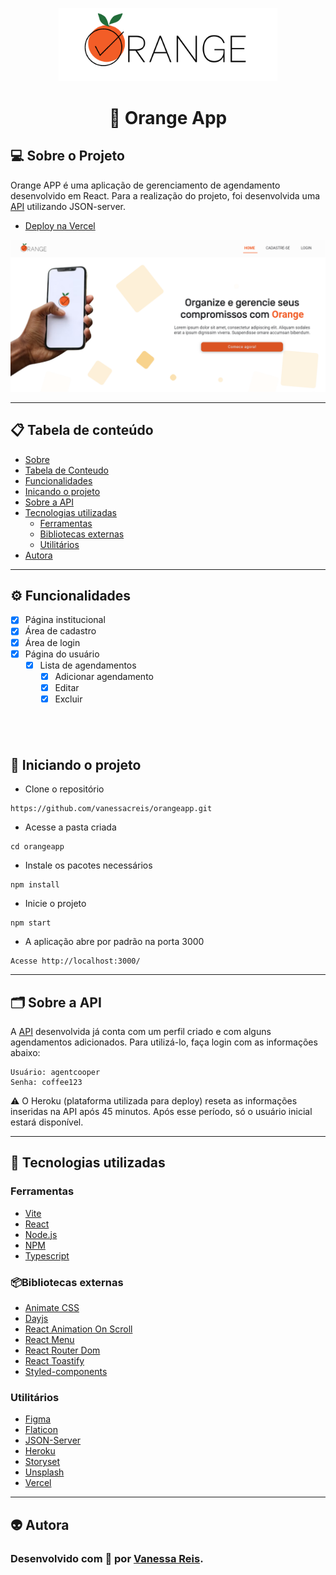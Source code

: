 <p align="center">
    <img src="./src/assets/readme/orange-logo.png" width="350" title="hover text">
</p>
<h1 align="center">📅 Orange App</h1>

## 💻 Sobre o Projeto

Orange APP é uma aplicação de gerenciamento de agendamento desenvolvido em React.
Para a realização do projeto, foi desenvolvida uma <a href="https://orangeapirest.herokuapp.com/">API</a> utilizando JSON-server.

- [Deploy na Vercel](https://orangeapp.vercel.app/)

 <img alt="" src="./src/assets/readme/tela-inicial.png">

---

## 📋 Tabela de conteúdo

- [Sobre](#💻-sobre-o-projeto)
- [Tabela de Conteudo](#📋-tabela-de-conteúdo)
- [Funcionalidades](#⚙️-funcionalidades)
- [Inicando o projeto](#🏁-iniciando-o-projeto)
- [Sobre a API](#🗂️-sobre-a-api)
- [Tecnologias utilizadas](#🧰-tecnologias-utilizadas)
  - [Ferramentas](#ferramentas)
  - [Bibliotecas externas](#📦bibliotecas-externas)
  - [Utilitários](#utilitários)
- [Autora](#👽-autora)

---

## ⚙️ Funcionalidades

- [x] Página institucional
- [x] Área de cadastro
- [x] Área de login
- [x] Página do usuário
  - [x] Lista de agendamentos
    - [x] Adicionar agendamento
    - [x] Editar
    - [x] Excluir

## <img alt="" src="./src/assets/readme/tela-do-usuário.png">

## 🏁 Iniciando o projeto

- Clone o repositório

```
https://github.com/vanessacreis/orangeapp.git
```

- Acesse a pasta criada

```
cd orangeapp
```

- Instale os pacotes necessários

```
npm install
```

- Inicie o projeto

```
npm start
```

- A aplicação abre por padrão na porta 3000

```
Acesse http://localhost:3000/
```

---

## 🗂️ Sobre a API

A <a href="https://orangeapirest.herokuapp.com/">API</a> desenvolvida já conta com um perfil criado e com alguns agendamentos adicionados. Para utilizá-lo, faça login com as informações abaixo:

```
Usuário: agentcooper
Senha: coffee123
```

⚠️ O Heroku (plataforma utilizada para deploy) reseta as informações inseridas na API após 45 minutos. Após esse período, só o usuário inicial estará disponível.

---

## 🧰 Tecnologias utilizadas

### Ferramentas

- [Vite](https://vitejs.dev/blog/announcing-vite2.html)
- [React](https://pt-br.reactjs.org/)
- [Node.js](https://nodejs.org/en/)
- [NPM](https://www.npmjs.com/)
- [Typescript](https://www.typescriptlang.org/)

### 📦Bibliotecas externas

- [Animate CSS](https://animate.style/)
- [Dayjs](https://day.js.org/)
- [React Animation On Scroll](https://www.npmjs.com/package/react-animation-on-scroll)
- [React Menu](https://szhsin.github.io/react-menu/)
- [React Router Dom](https://www.npmjs.com/package/react-router-dom)
- [React Toastify](https://www.npmjs.com/package/react-toastify)
- [Styled-components](https://styled-components.com/)

### Utilitários

- [Figma](https://www.figma.com/)
- [Flaticon](https://www.flaticon.com/br/)
- [JSON-Server](https://my-json-server.typicode.com/)
- [Heroku](heroku.com)
- [Storyset](https://storyset.com/)
- [Unsplash](https://unsplash.com/)
- [Vercel](https://vercel.com/)

---

## 👽 Autora

### Desenvolvido com 🧡 por <a href="https://www.linkedin.com/in/vanessacreisbh/">Vanessa Reis</a>.
